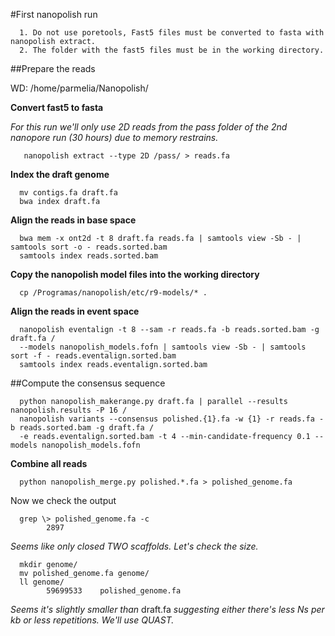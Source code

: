 #First nanopolish run

      1. Do not use poretools, Fast5 files must be converted to fasta with nanopolish extract.
      2. The folder with the fast5 files must be in the working directory.
      
##Prepare the reads

WD: /home/parmelia/Nanopolish/

**Convert fast5 to fasta**

   *For this run we'll only use 2D reads from the pass folder of the 2nd nanopore run (30 hours) due to memory restrains.*  

       nanopolish extract --type 2D /pass/ > reads.fa
  
**Index the draft genome**  
      
      mv contigs.fa draft.fa
      bwa index draft.fa
  
**Align the reads in base space**  
      
      bwa mem -x ont2d -t 8 draft.fa reads.fa | samtools view -Sb - | samtools sort -o - reads.sorted.bam
      samtools index reads.sorted.bam
      
**Copy the nanopolish model files into the working directory**
      
      cp /Programas/nanopolish/etc/r9-models/* .

**Align the reads in event space**

      nanopolish eventalign -t 8 --sam -r reads.fa -b reads.sorted.bam -g draft.fa /
      --models nanopolish_models.fofn | samtools view -Sb - | samtools sort -f - reads.eventalign.sorted.bam
      samtools index reads.eventalign.sorted.bam
      
##Compute the consensus sequence

      python nanopolish_makerange.py draft.fa | parallel --results nanopolish.results -P 16 /
      nanopolish variants --consensus polished.{1}.fa -w {1} -r reads.fa -b reads.sorted.bam -g draft.fa /
      -e reads.eventalign.sorted.bam -t 4 --min-candidate-frequency 0.1 --models nanopolish_models.fofn
      
**Combine all reads**

      python nanopolish_merge.py polished.*.fa > polished_genome.fa
      
Now we check the output

      grep \> polished_genome.fa -c
            2897
            
*Seems like only closed TWO scaffolds. Let's check the size.*

      mkdir genome/
      mv polished_genome.fa genome/
      ll genome/
            59699533    polished_genome.fa
            
*Seems it's slightly smaller than* draft.fa *suggesting either there's less Ns per kb or less repetitions. We'll use QUAST.* 
